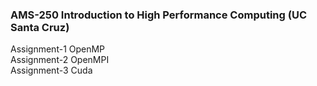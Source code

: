### AMS-250 Introduction to High Performance Computing (UC Santa Cruz)
<p> 
Assignment-1 OpenMP <br> 
Assignment-2 OpenMPI <br>
Assignment-3 Cuda <br>
</p>
